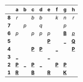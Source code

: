 |     |  a  |  b  |  c  |  d  |  e  |  f  |  g  |  h  |
|:---:|:---:|:---:|:---:|:---:|:---:|:---:|:---:|:---:|
|  **8**  |  _r_  |     |  _b_  |  _b_  |     |  _k_  |  _n_  |  _r_  |
|  **7**  |     |  _p_  |     |  _q_  |     |     |  _p_  |     |
|  **6**  |  _p_  |     |  _p_  |  _p_  |  _p_  |     |  [**B**](http://localhost:8080/api/chess/select?square=g6)  |  [_p_](http://localhost:8080/api/chess/play?move=c1h6)  |
|  **5**  |     |     |     |     |  [**P**](http://localhost:8080/api/chess/select?square=e5)  |     |  [_](http://localhost:8080/api/chess/play?move=c1g5)  |  [**Q**](http://localhost:8080/api/chess/select?square=h5)  |
|  **4**  |     |     |  [**P**](http://localhost:8080/api/chess/select?square=c4)  |  [**P**](http://localhost:8080/api/chess/select?square=d4)  |     |  [_](http://localhost:8080/api/chess/play?move=c1f4)  |     |  [**P**](https://github.com/grim-kalman)  |
|  **3**  |  [_](http://localhost:8080/api/chess/play?move=c1a3)  |     |     |     |  [_](http://localhost:8080/api/chess/play?move=c1e3)  |     |     |     |
|  **2**  |  [**P**](http://localhost:8080/api/chess/select?square=a2)  |  [_](http://localhost:8080/api/chess/play?move=c1b2)  |  [**P**](http://localhost:8080/api/chess/select?square=c2)  |  [_](http://localhost:8080/api/chess/play?move=c1d2)  |     |  [**P**](http://localhost:8080/api/chess/select?square=f2)  |  [**P**](http://localhost:8080/api/chess/select?square=g2)  |     |
|  **1**  |  [**R**](http://localhost:8080/api/chess/select?square=a1)  |     |  [**B**](http://localhost:8080/api/chess/select?square=c1)  |     |  [**R**](http://localhost:8080/api/chess/select?square=e1)  |     |  [**K**](http://localhost:8080/api/chess/select?square=g1)  |     |
